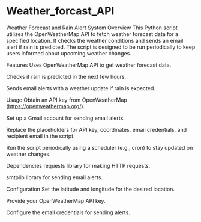 # Weather_forcast_API



Weather Forecast and Rain Alert System
Overview
This Python script utilizes the OpenWeatherMap API to fetch weather forecast data for a specified location. It checks the weather conditions and sends an email alert if rain is predicted. The script is designed to be run periodically to keep users informed about upcoming weather changes.

Features
Uses OpenWeatherMap API to get weather forecast data.

Checks if rain is predicted in the next few hours.

Sends email alerts with a weather update if rain is expected.

Usage
Obtain an API key from OpenWeatherMap (https://openweathermap.org/).

Set up a Gmail account for sending email alerts.

Replace the placeholders for API key, coordinates, email credentials, and recipient email in the script.

Run the script periodically using a scheduler (e.g., cron) to stay updated on weather changes.


Dependencies
requests library for making HTTP requests.

smtplib library for sending email alerts.

Configuration
Set the latitude and longitude for the desired location.

Provide your OpenWeatherMap API key.

Configure the email credentials for sending alerts.
